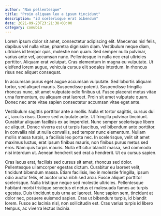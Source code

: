 ```yaml
---
author: "Nam pellentesque"
title: "Proin aliquam leo a ipsum tincidunt"
description: "id scelerisque erat bibendum"
date: 2021-09-23T23:21:38+08:00
category: conubia
---
```

Lorem ipsum dolor sit amet, consectetur adipiscing elit. Maecenas nisl felis, dapibus vel nulla vitae, pharetra dignissim diam.<!--more--> Vestibulum neque diam, ultricies id tempor quis, molestie non quam. Sed semper nulla pulvinar, varius ante vel, accumsan nunc. Pellentesque in nulla nec erat ultricies porttitor. Aliquam erat volutpat. Cras elementum in magna eu vulputate. Ut eleifend lorem augue, vehicula cursus elit sodales interdum. In rhoncus risus nec aliquet consequat.

In accumsan purus eget augue accumsan vulputate. Sed lobortis aliquam tortor, sed aliquet mauris. Suspendisse potenti. Suspendisse fringilla rhoncus nunc, sit amet vulputate odio finibus ut. Fusce placerat metus vitae urna fermentum, eu aliquam erat laoreet. Proin sit amet vulputate quam. Donec nec ante vitae sapien consectetur accumsan vitae eget ante.

Vestibulum sagittis porttitor ante a mollis. Nulla et tortor sagittis, cursus dui at, iaculis risus. Donec sed vulputate ante. Ut fringilla pulvinar tincidunt. Curabitur aliquam facilisis ex ac imperdiet. Nunc semper scelerisque libero ac aliquet. Donec viverra est ut turpis faucibus, vel bibendum ante porttitor. In convallis nisl ut nulla convallis, sed tempor nunc elementum. Nullam mollis massa turpis, a facilisis leo porta nec. In scelerisque, velit sit amet maximus luctus, erat ipsum finibus mauris, non finibus purus metus sed eros. Nam quis turpis mauris. Nulla efficitur blandit massa, sed commodo nisi interdum ut. Aenean hendrerit sed erat a hendrerit. Ut eu cursus sapien.

Cras lacus erat, facilisis sed cursus sit amet, rhoncus sed dolor. Pellentesque ullamcorper egestas dictum. Curabitur eu laoreet velit, tincidunt bibendum massa. Etiam facilisis, leo in molestie fringilla, ipsum odio auctor felis, et auctor urna nibh sed arcu. Fusce aliquet porttitor scelerisque. Nulla tristique neque sed molestie ultricies. Pellentesque habitant morbi tristique senectus et netus et malesuada fames ac turpis egestas. Duis tincidunt quis urna ac laoreet. Nunc sapien sem, tincidunt at dolor nec, posuere euismod sapien. Cras ut bibendum turpis, id blandit lorem. Fusce ac lacinia nisl, non sollicitudin est. Cras varius turpis id libero tempus, ac viverra lectus lacinia.